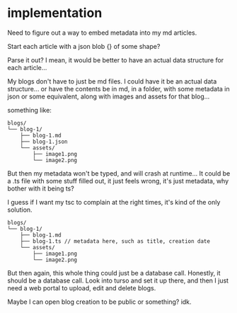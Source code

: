 # implementation

Need to figure out a way to embed metadata into my md articles.

Start each article with a json blob {} of some shape?

Parse it out? I mean, it would be better to have an actual data structure for each article...

My blogs don't have to just be md files. I could have it be an actual data
structure... or have the contents be in md, in a folder, with some
metadata in json or some equivalent, along with images and assets for that
blog...

something like:

```arduino
blogs/
└── blog-1/
    ├── blog-1.md
    ├── blog-1.json
    └── assets/
        ├── image1.png
        └── image2.png
```

But then my metadata won't be typed, and will crash at runtime... It could
be a .ts file with some stuff filled out, it just feels wrong, it's just
metadata, why bother with it being ts?

I guess if I want my tsc to complain at the right times, it's kind of the
only solution.

```arduino
blogs/
└── blog-1/
    ├── blog-1.md
    ├── blog-1.ts // metadata here, such as title, creation date
    └── assets/
        ├── image1.png
        └── image2.png
```

But then again, this whole thing could just be a database call. Honestly,
it should be a database call. Look into turso and set it up there, and
then I just need a web portal to upload, edit and delete blogs.

Maybe I can open blog creation to be public or something? idk.

